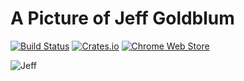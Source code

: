 # A Picture of Jeff Goldblum
[![Build Status](https://travis-ci.org/tcob/A-picture-of-Jeff-Goldblum.svg?branch=master)](https://travis-ci.org/tcob/A-picture-of-Jeff-Goldblum) [![Crates.io](https://img.shields.io/crates/d/rustc-serialize.svg)]() [![Chrome Web Store](https://img.shields.io/chrome-web-store/stars/nimelepbpejjlbmoobocpfnjhihnpked.svg)]()

![Jeff](https://raw.githubusercontent.com/petercunha/A-picture-of-Jeff-Goldblum/master/jeff.jpg)
